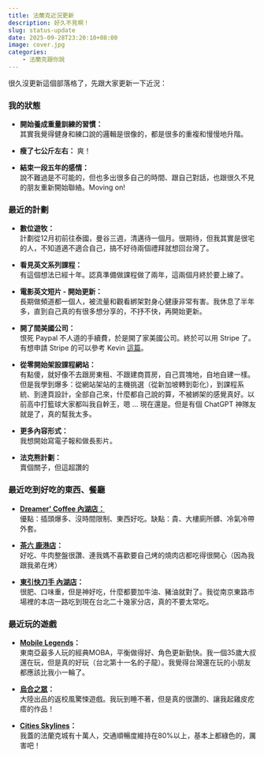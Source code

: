 ```yaml
---
title: 法蘭克近況更新
description: 好久不見啊！
slug: status-update
date: 2025-09-28T23:20:10+08:00
image: cover.jpg
categories:
    - 法蘭克跟你說
---
```


很久沒更新這個部落格了，先跟大家更新一下近況：

### 我的狀態

- **開始養成重量訓練的習慣：**  
其實我覺得健身和練口說的邏輯是很像的，都是很多的重複和慢慢地升階。

- **瘦了七公斤左右：** 爽！

- **結束一段五年的感情：**  
說不難過是不可能的，但也多出很多自己的時間、跟自己對話，也跟很久不見的朋友重新開始聯絡。Moving on! 

### 最近的計劃

- **數位遊牧：**  
計劃從12月初前往泰國，曼谷三週，清邁待一個月。很期待，但我其實是很宅的人，不知道適不適合自己，搞不好待兩個禮拜就想回台灣了。

- **看見英文系列課程：**  
  有這個想法已經十年。認真準備做課程做了兩年，這兩個月終於要上線了。

- **電影英文短片 - 開始更新：**  
長期做頻道都一個人，被流量和觀看綁架對身心健康非常有害。我休息了半年多，直到自己真的有很多想分享的，不抒不快，再開始更新。

- **開了間美國公司：**    
恨死 Paypal 不人道的手續費，於是開了家美國公司。終於可以用 Stripe 了。有想申請 Stripe 的可以參考 Kevin [這篇](https://www.holakevinfang.com/online-earning/full-stripe-application-tutorial/)。

- **從零開始架設課程網站：**  
 有點傻，就好像不去跟房東租、不跟建商買房，自己買塊地，自地自建一樣。但是我學到爆多：從網站架站的主機挑選（從新加坡轉到彰化），到課程系統、到達頁設計，全部自己來，什麼都自己說的算，不被綁架的感覺真好。以前高中打籃球大家都叫我自幹王，嗯 ... 現在還是。但是有個 ChatGPT 神隊友就是了，真的幫我太多。

- **更多內容形式：**   
	我想開始寫電子報和做長影片。

- **法克熊計劃：**   
賣個關子，但這超讚的

### 最近吃到好吃的東西、餐廳

- **[Dreamer' Coffee 內湖店：](https://maps.app.goo.gl/fvV4MjL6K2uC1dyj7)**  
優點：插頭爆多、沒時間限制、東西好吃。缺點：貴、大樓廁所髒、冷氣冷帶外套。

- **[茶六 鹿港店](https://maps.app.goo.gl/AwfmhMyqS9ZNdDKJ8)：**  
 好吃、牛肉整盤很讚、連我媽不喜歡要自己烤的燒肉店都吃得很開心（因為我跟我弟在烤）

- **[東引快刀手 內湖店](https://maps.app.goo.gl/kxBEM6JUWBDtw5YD9)：**   
很肥、口味重，但是神好吃，什麼都要加牛油、豬油就對了。我從南京東路市場裡的本店一路吃到現在台北二十幾家分店，真的不要太常吃。

### 最近玩的遊戲

- **[Mobile Legends](https://play.google.com/store/apps/details?id=com.mobile.legends&hl=en&pli=1)：**   
東南亞最多人玩的經典MOBA，平衡做得好、角色更新勤快。我一個35歲大叔還在玩，但是真的好玩（台北第十一名的子龍）。我覺得台灣還在玩的小朋友都應該比我小一輪了。

- **[烏合之眾](https://store.steampowered.com/app/1741170/_/?l=tchinese)：**  
大陸出品的返校風驚悚遊戲。我玩到睡不著，但是真的很讚的、讓我起雞皮疙瘩的作品！

- **[Cities Skylines](https://store.steampowered.com/app/255710/Cities_Skylines/)：**  
我蓋的法蘭克城有十萬人，交通順暢度維持在80%以上，基本上都綠色的，厲害吧！

